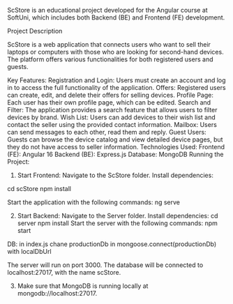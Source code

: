 
ScStore is an educational project developed for the Angular course at SoftUni, which includes both Backend (BE) and Frontend (FE) development.

Project Description

ScStore is a web application that connects users who want to sell their laptops or computers with those who are looking for second-hand devices. The platform offers various functionalities for both registered users and guests.

Key Features:
Registration and Login: Users must create an account and log in to access the full functionality of the application.
Offers: Registered users can create, edit, and delete their offers for selling devices.
Profile Page: Each user has their own profile page, which can be edited.
Search and Filter: The application provides a search feature that allows users to filter devices by brand.
Wish List: Users can add devices to their wish list and contact the seller using the provided contact information.
Mailbox: Users can send messages to each other, read them and reply.
Guest Users: Guests can browse the device catalog and view detailed device pages, but they do not have access to seller information.
Technologies Used:
Frontend (FE): Angular 16
Backend (BE): Express.js
Database: MongoDB
Running the Project:
1. Start Frontend:
Navigate to the ScStore folder.
Install dependencies:

cd scStore
npm install

Start the application with the following commands:
ng serve


2. Start Backend:
Navigate to the Server folder.
Install dependencies:
cd server
npm install
Start the server with the following commands:
npm start

DB: in index.js chane productionDb in mongoose.connect(productionDb) with localDbUrl

The server will run on port 3000.
The database will be connected to localhost:27017, with the name scStore.


3. Make sure that MongoDB is running locally at mongodb://localhost:27017.

